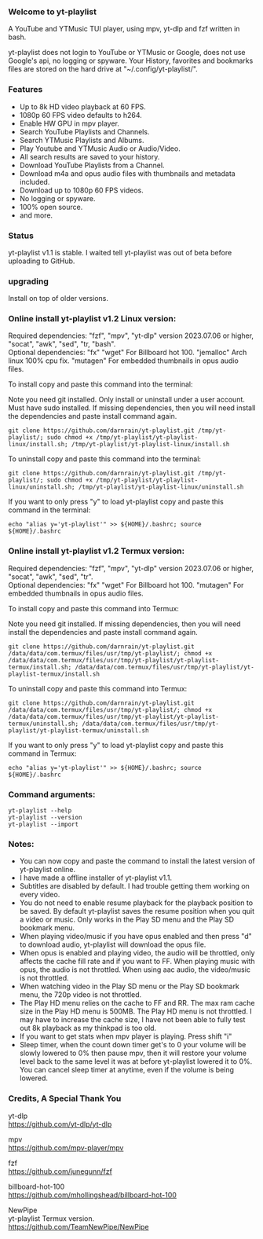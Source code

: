 ### Welcome to yt-playlist

A YouTube and YTMusic TUI player, using mpv, yt-dlp and fzf written in bash.<br>

yt-playlist does not login to YouTube or YTMusic or Google, does not use Google's api, no logging or spyware. Your History, favorites and bookmarks files are stored on the hard drive at "~/.config/yt-playlist/".<br>

### Features

* Up to 8k HD video playback at 60 FPS.
* 1080p 60 FPS video defaults to h264.
* Enable HW GPU in mpv player.
* Search YouTube Playlists and Channels.
* Search YTMusic Playlists and Albums.
* Play Youtube and YTMusic Audio or Audio/Video.
* All search results are saved to your history.
* Download YouTube Playlists from a Channel.
* Download m4a and opus audio files with thumbnails and metadata included.
* Download up to 1080p 60 FPS videos.
* No logging or spyware.
* 100% open source.
* and more.


### Status

yt-playlist v1.1 is stable. I waited tell yt-playlist was out of beta before uploading to GitHub.<br>

### upgrading

Install on top of older versions.<br>

### Online install yt-playlist v1.2 Linux version:

Required dependencies: "fzf", "mpv", "yt-dlp" version 2023.07.06 or higher, "socat", "awk", "sed", "tr, "bash".<br>
Optional dependencies: "fx" "wget" For Billboard hot 100. "jemalloc" Arch linux 100% cpu fix. "mutagen" For embedded thumbnails in opus audio files.<br>

To install copy and paste this command into the terminal:<br>

Note you need git installed. Only install or uninstall under a user account. Must have sudo installed. If missing dependencies, then you will need install the dependencies and paste install command again.<br>

`git clone https://github.com/darnrain/yt-playlist.git /tmp/yt-playlist/; sudo chmod +x /tmp/yt-playlist/yt-playlist-linux/install.sh; /tmp/yt-playlist/yt-playlist-linux/install.sh`<br>

To uninstall copy and paste this command into the terminal:<br>

`git clone https://github.com/darnrain/yt-playlist.git /tmp/yt-playlist/; sudo chmod +x /tmp/yt-playlist/yt-playlist-linux/uninstall.sh; /tmp/yt-playlist/yt-playlist-linux/uninstall.sh`<br>

If you want to only press "y" to load yt-playlist copy and paste this command in the terminal:<br>

`echo "alias y='yt-playlist'" >> ${HOME}/.bashrc; source ${HOME}/.bashrc`<br>

### Online install yt-playlist v1.2 Termux version:

Required dependencies: "fzf", "mpv", "yt-dlp" version 2023.07.06 or higher, "socat", "awk", "sed", "tr".<br>
Optional dependencies: "fx" "wget" For Billboard hot 100. "mutagen" For embedded thumbnails in opus audio files.<br>

To install copy and paste this command into Termux:<br>

Note you need git installed. If missing dependencies, then you will need install the dependencies and paste install command again.<br>

`git clone https://github.com/darnrain/yt-playlist.git /data/data/com.termux/files/usr/tmp/yt-playlist/; chmod +x /data/data/com.termux/files/usr/tmp/yt-playlist/yt-playlist-termux/install.sh; /data/data/com.termux/files/usr/tmp/yt-playlist/yt-playlist-termux/install.sh`<br>

To uninstall copy and paste this command into Termux:<br>

`git clone https://github.com/darnrain/yt-playlist.git /data/data/com.termux/files/usr/tmp/yt-playlist/; chmod +x /data/data/com.termux/files/usr/tmp/yt-playlist/yt-playlist-termux/uninstall.sh; /data/data/com.termux/files/usr/tmp/yt-playlist/yt-playlist-termux/uninstall.sh`<br>

If you want to only press "y" to load yt-playlist copy and paste this command in Termux:<br>

`echo "alias y='yt-playlist'" >> ${HOME}/.bashrc; source ${HOME}/.bashrc`<br>

### Command arguments:

`yt-playlist --help`<br>
`yt-playlist --version`<br>
`yt-playlist --import`<br>

### Notes:

* You can now copy and paste the command to install the latest version of yt-playlist online.
* I have made a offline installer of yt-playlist v1.1.
* Subtitles are disabled by default. I had trouble getting them working on every video.
* You do not need to enable resume playback for the playback position to be saved. By default yt-playlist saves the resume position when you quit a video or music. Only works in the Play SD menu and the Play SD bookmark menu.
* When playing video/music if you have opus enabled and then press "d" to download audio, yt-playlist will download the opus file.
* When opus is enabled and playing video, the audio will be throttled, only affects the cache fill rate and if you want to FF. When playing music with opus, the audio is not throttled. When using aac audio, the video/music is not throttled.
* When watching video in the Play SD menu or the Play SD bookmark menu, the 720p video is not throttled.
* The Play HD menu relies on the cache to FF and RR. The max ram cache size in the Play HD menu is 500MB. The Play HD menu is not throttled. I may have to increase the cache size, I have not been able to fully test out 8k playback as my thinkpad is too old.
* If you want to get stats when mpv player is playing. Press shift "i"
* Sleep timer, when the count down timer get's to 0 your volume will be slowly lowered to 0% then pause mpv, then it will restore your volume level back to the same level it was at before yt-playlist lowered it to 0%. You can cancel sleep timer at anytime, even if the volume is being lowered.

### Credits, A Special Thank You

yt-dlp<br>
https://github.com/yt-dlp/yt-dlp

mpv<br>
https://github.com/mpv-player/mpv

fzf<br>
https://github.com/junegunn/fzf

billboard-hot-100<br>
https://github.com/mhollingshead/billboard-hot-100

NewPipe<br>
yt-playlist Termux version.<br>
https://github.com/TeamNewPipe/NewPipe
